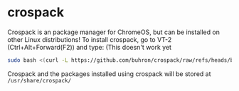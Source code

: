 # crospack
Crospack is an package manager for ChromeOS, but can be installed on other Linux distributions!
To install crospack, go to VT-2 (Ctrl+Alt+Forward(F2)) and type:
(This doesn't work yet
```sh
sudo bash <(curl -L https://github.com/buhron/crospack/raw/refs/heads/beta/installers/install-x86_64.sh) && crospack update -s
```
Crospack and the packages installed using crospack will be stored at `/usr/share/crospack/`
## 

